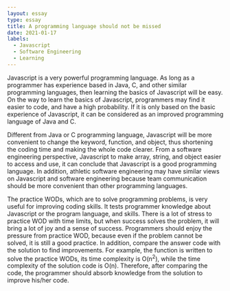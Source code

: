 ```yaml
---
layout: essay
type: essay
title: A programming language should not be missed
date: 2021-01-17
labels:
  - Javascript
  - Software Engineering
  - Learning
---
```


Javascript is a very powerful programming language. As long as a programmer has experience based in Java, C, and other similar programming languages, then learning the basics of Javascript will be easy. On the way to learn the basics of Javascript, programmers may find it easier to code, and have a high probability. If it is only based on the basic experience of Javascript, it can be considered as an improved programming language of Java and C.

Different from Java or C programming language, Javascript will be more convenient to change the keyword, function, and object, thus shortening the coding time and making the whole code clearer. From a software engineering perspective, Javascript to make array, string, and object easier to access and use, it can conclude that Javascript is a good programming language. In addition, athletic software engineering may have similar views on Javascript and software engineering because team communication should be more convenient than other programming languages.

The practice WODs, which are to solve programming problems, is very useful for improving coding skills. It tests programmer knowledge about Javascript or the program language, and skills. There is a lot of stress to practice WOD with time limits, but when success solves the problem, it will bring a lot of joy and a sense of success. Programmers should enjoy the pressure from practice WOD, because even if the problem cannot be solved, it is still a good practice. In addition, compare the answer code with the solution to find improvements. For example, the function is written to solve the practice WODs, its time complexity is O(n<sup>2</sup>), while the time complexity of the solution code is O(n). Therefore, after comparing the code, the programmer should absorb knowledge from the solution to improve his/her code.
